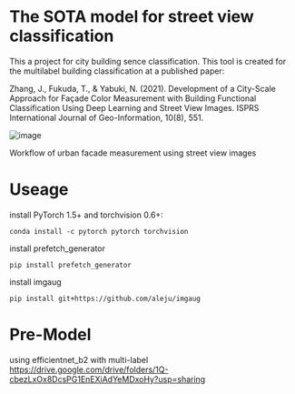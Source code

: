 # The SOTA model for street view classification
This a project for city building sence classification. This tool is created for the multilabel building classification at a published paper:

Zhang, J., Fukuda, T., & Yabuki, N. (2021). Development of a City-Scale Approach for Façade Color Measurement with Building Functional Classification Using Deep Learning and Street View Images. ISPRS International Journal of Geo-Information, 10(8), 551.

![image](https://user-images.githubusercontent.com/68632919/151101377-46e8bc39-17e0-4058-860b-b90b97e20e2e.png)

Workflow of urban facade measurement using street view images

# Useage

install PyTorch 1.5+ and torchvision 0.6+:
```
conda install -c pytorch pytorch torchvision
```

install prefetch_generator
```
pip install prefetch_generator
```

install imgaug
```
pip install git+https://github.com/aleju/imgaug
```

# Pre-Model
using efficientnet_b2 with multi-label 
https://drive.google.com/drive/folders/1Q-cbezLxOx8DcsPG1EnEXiAdYeMDxoHy?usp=sharing
